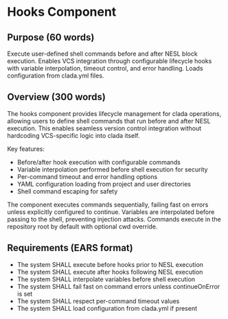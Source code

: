 # Hooks Component

## Purpose (60 words)
Execute user-defined shell commands before and after NESL block execution. Enables VCS integration through configurable lifecycle hooks with variable interpolation, timeout control, and error handling. Loads configuration from clada.yml files.

## Overview (300 words)
The hooks component provides lifecycle management for clada operations, allowing users to define shell commands that run before and after NESL execution. This enables seamless version control integration without hardcoding VCS-specific logic into clada itself.

Key features:
- Before/after hook execution with configurable commands
- Variable interpolation performed before shell execution for security
- Per-command timeout and error handling options
- YAML configuration loading from project and user directories
- Shell command escaping for safety

The component executes commands sequentially, failing fast on errors unless explicitly configured to continue. Variables are interpolated before passing to the shell, preventing injection attacks. Commands execute in the repository root by default with optional cwd override.

## Requirements (EARS format)
- The system SHALL execute before hooks prior to NESL execution
- The system SHALL execute after hooks following NESL execution
- The system SHALL interpolate variables before shell execution
- The system SHALL fail fast on command errors unless continueOnError is set
- The system SHALL respect per-command timeout values
- The system SHALL load configuration from clada.yml if present